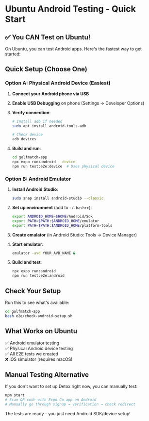 # Ubuntu Android Testing - Quick Start

## ✅ You CAN Test on Ubuntu!

On Ubuntu, you can test Android apps. Here's the fastest way to get started:

## Quick Setup (Choose One)

### Option A: Physical Android Device (Easiest)

1. **Connect your Android phone via USB**
2. **Enable USB Debugging** on phone (Settings → Developer Options)
3. **Verify connection**:
   ```bash
   # Install adb if needed
   sudo apt install android-tools-adb
   
   # Check device
   adb devices
   ```

4. **Build and run**:
   ```bash
   cd golfmatch-app
   npx expo run:android --device
   npm run test:e2e:device  # Uses physical device
   ```

### Option B: Android Emulator

1. **Install Android Studio**:
   ```bash
   sudo snap install android-studio --classic
   ```

2. **Set up environment** (add to `~/.bashrc`):
   ```bash
   export ANDROID_HOME=$HOME/Android/Sdk
   export PATH=$PATH:$ANDROID_HOME/emulator
   export PATH=$PATH:$ANDROID_HOME/platform-tools
   ```

3. **Create emulator** (in Android Studio: Tools → Device Manager)

4. **Start emulator**:
   ```bash
   emulator -avd YOUR_AVD_NAME &
   ```

5. **Build and test**:
   ```bash
   npx expo run:android
   npm run test:e2e:android
   ```

## Check Your Setup

Run this to see what's available:

```bash
cd golfmatch-app
bash e2e/check-android-setup.sh
```

## What Works on Ubuntu

✅ Android emulator testing  
✅ Physical Android device testing  
✅ All E2E tests we created  
❌ iOS simulator (requires macOS)  

## Manual Testing Alternative

If you don't want to set up Detox right now, you can manually test:

```bash
npm start
# Scan QR code with Expo Go app on Android
# Manually go through signup → verification → check redirect
```

The tests are ready - you just need Android SDK/device setup!

